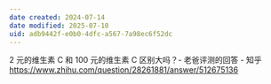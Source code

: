 ```yaml
---
date created: 2024-07-14
date modified: 2025-07-10
uid: adb9442f-e0b0-4dfc-a567-7a98ec6f52dc
---
```


2 元的维生素 C 和 100 元的维生素 C 区别大吗？- 老爸评测的回答 - 知乎  
https://www.zhihu.com/question/28261881/answer/512675136
